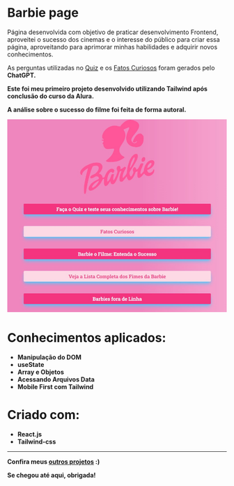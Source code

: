 # Barbie page 

Página desenvolvida com objetivo de praticar desenvolvimento Frontend, aproveitei o sucesso dos cinemas e o interesse do público para criar essa página, aproveitando para aprimorar minhas habilidades e adquirir novos conhecimentos. 

As perguntas utilizadas no <a href="https://sabrinapratafernandes.github.io/barbiepage/quiz-barbie">Quiz<a/> e os <a href="https://sabrinapratafernandes.github.io/barbiepage/curiosidades-barbie">Fatos Curiosos<a/> foram gerados pelo <strong>ChatGPT.<strong/>

Este foi meu primeiro projeto desenvolvido utilizando <strong>Tailwind<strong/> após conclusão do curso da Alura.

A análise sobre o sucesso do filme foi feita de forma autoral. 

<div align="center">
  <img src="assets/barbie-page.jpg">
</div>

# Conhecimentos aplicados: 
- Manipulação do DOM 
- useState 
- Array e Objetos 
- Acessando Arquivos Data 
- Mobile First com Tailwind

# Criado com: 
- React.js
- Tailwind-css

---

Confira meus <a href="https://github.com/sabrinapratafernandes?tab=repositories">outros projetos<a/> :)

Se chegou até aqui, obrigada!



